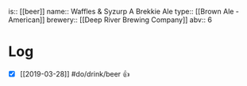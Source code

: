 is:: [[beer]]
name:: Waffles & Syzurp A Brekkie Ale
type:: [[Brown Ale - American]]
brewery:: [[Deep River Brewing Company]]
abv:: 6

# Log
- [x] [[2019-03-28]] #do/drink/beer 👍
